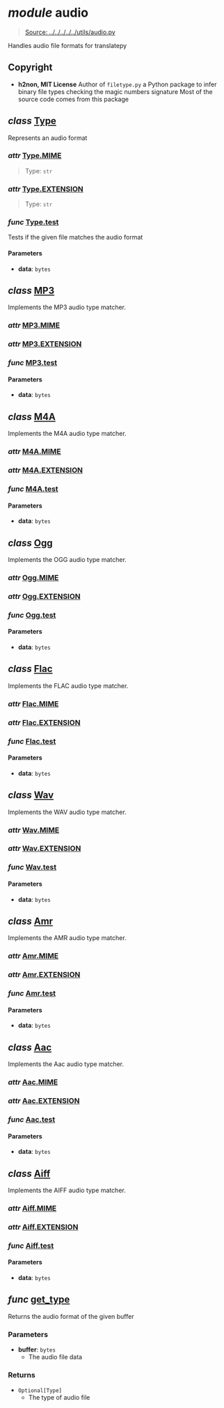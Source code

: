 # *module* **audio**

> [Source: ../../../../../utils/audio.py](../../../../../utils/audio.py#L0)

Handles audio file formats for translatepy

## Copyright

- **h2non, MIT License**
Author of `filetype.py` a Python package to infer binary file types checking the magic numbers signature
Most of the source code comes from this package
## *class* [**Type**](../../../../../utils/audio.py#L12-L22)

Represents an audio format

### *attr* [Type.**MIME**](../../../../../utils/audio.py#L16)

> Type: `str`

### *attr* [Type.**EXTENSION**](../../../../../utils/audio.py#L17)

> Type: `str`

### *func* [Type.**test**](../../../../../utils/audio.py#L20-L22)

Tests if the given file matches the audio format

#### Parameters

- **data**: `bytes`


## *class* [**MP3**](../../../../../utils/audio.py#L25-L42)

Implements the MP3 audio type matcher.

### *attr* [MP3.**MIME**](../../../../../utils/audio.py#L29)

### *attr* [MP3.**EXTENSION**](../../../../../utils/audio.py#L30)

### *func* [MP3.**test**](../../../../../utils/audio.py#L33-L42)

#### Parameters

- **data**: `bytes`


## *class* [**M4A**](../../../../../utils/audio.py#L45-L64)

Implements the M4A audio type matcher.

### *attr* [M4A.**MIME**](../../../../../utils/audio.py#L49)

### *attr* [M4A.**EXTENSION**](../../../../../utils/audio.py#L50)

### *func* [M4A.**test**](../../../../../utils/audio.py#L53-L64)

#### Parameters

- **data**: `bytes`


## *class* [**Ogg**](../../../../../utils/audio.py#L67-L79)

Implements the OGG audio type matcher.

### *attr* [Ogg.**MIME**](../../../../../utils/audio.py#L71)

### *attr* [Ogg.**EXTENSION**](../../../../../utils/audio.py#L72)

### *func* [Ogg.**test**](../../../../../utils/audio.py#L75-L79)

#### Parameters

- **data**: `bytes`


## *class* [**Flac**](../../../../../utils/audio.py#L82-L94)

Implements the FLAC audio type matcher.

### *attr* [Flac.**MIME**](../../../../../utils/audio.py#L86)

### *attr* [Flac.**EXTENSION**](../../../../../utils/audio.py#L87)

### *func* [Flac.**test**](../../../../../utils/audio.py#L90-L94)

#### Parameters

- **data**: `bytes`


## *class* [**Wav**](../../../../../utils/audio.py#L97-L113)

Implements the WAV audio type matcher.

### *attr* [Wav.**MIME**](../../../../../utils/audio.py#L101)

### *attr* [Wav.**EXTENSION**](../../../../../utils/audio.py#L102)

### *func* [Wav.**test**](../../../../../utils/audio.py#L105-L113)

#### Parameters

- **data**: `bytes`


## *class* [**Amr**](../../../../../utils/audio.py#L116-L130)

Implements the AMR audio type matcher.

### *attr* [Amr.**MIME**](../../../../../utils/audio.py#L120)

### *attr* [Amr.**EXTENSION**](../../../../../utils/audio.py#L121)

### *func* [Amr.**test**](../../../../../utils/audio.py#L124-L130)

#### Parameters

- **data**: `bytes`


## *class* [**Aac**](../../../../../utils/audio.py#L133-L142)

Implements the Aac audio type matcher.

### *attr* [Aac.**MIME**](../../../../../utils/audio.py#L136)

### *attr* [Aac.**EXTENSION**](../../../../../utils/audio.py#L137)

### *func* [Aac.**test**](../../../../../utils/audio.py#L140-L142)

#### Parameters

- **data**: `bytes`


## *class* [**Aiff**](../../../../../utils/audio.py#L145-L161)

Implements the AIFF audio type matcher.

### *attr* [Aiff.**MIME**](../../../../../utils/audio.py#L149)

### *attr* [Aiff.**EXTENSION**](../../../../../utils/audio.py#L150)

### *func* [Aiff.**test**](../../../../../utils/audio.py#L153-L161)

#### Parameters

- **data**: `bytes`


## *func* [**get_type**](../../../../../utils/audio.py#L164-L181)

Returns the audio format of the given buffer

### Parameters

- **buffer**: `bytes`
  - The audio file data


### Returns

- `Optional[Type]`
    - The type of audio file
